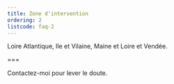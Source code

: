 ```yaml
---
title: Zone d'intervention
ordering: 2
listcode: faq-2
---
```


Loire Atlantique, Ile et Vilaine, Maine et Loire et Vendée.

===

Contactez-moi pour lever le doute.